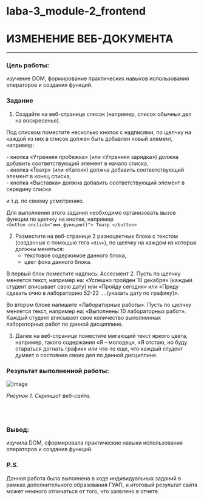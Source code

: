 # laba-3_module-2_frontend
# ИЗМЕНЕНИЕ ВЕБ-ДОКУМЕНТА
__________
### Цель работы:
изучение DOM, формирование практических навыков использования операторов и создания функций.
### Задание

1.	Создайте на веб-странице список (например, список обычных дел на воскресенье). 
<p>Под списком поместите несколько кнопок с надписями, по щелчку на каждой из них в список должен быть добавлен новый элемент, например:</p>
      -	кнопка «Утренняя пробежка» (или «Утренняя зарядка») должна добавить соответствующий элемент в начало списка,<br>
      -	кнопка «Театр» (или «Каток») должна добавить соответствующий элемент в конец списка,<br>
      -	кнопка «Выставка» должна добавить соответствующий элемент в середину списка
<p>и т.д. по своему усмотрению.</p>

Для выполнения этого задания необходимо организовать вызов функции по щелчку на кнопке, например<br>
   `<button onclick="имя_функции()"> Театр </button>`

2.	Разместите на веб-странице 2 разноцветных блока с текстом (созданных с помощью тега `<div>`), по щелчку на каждом из которых должны меняться:
      -	текстовое содержимое данного блока,<br>
      - цвет фона данного блока.
<p>В первый блок поместите надпись: Ассесмент 2. Пусть по щелчку меняется текст, например на:  «Успешно пройден 10 декабря» (каждый студент вписывает свою дату) или «Пройду сегодня» или «Приду сдавать очно в лабораторию 52-22  ….(указать дату по графику)».</p> 

Во втором блоке напишите «Лабораторные работы». Пусть по щелчку меняется текст, например на: «Выполнены 10 лабораторных работ». Каждый студент вписывает свое количество выполненных лабораторных работ по данной дисциплине.

3.	Далее на веб-странице поместите мигающий текст яркого цвета, например, такого содержания «Я – молодец», «Я отстаю, но буду стараться догнать график» или что-то еще, что каждый студент думает о состоянии своих дел по данной дисциплине.
###  Результат выполненной работы:
![image](https://github.com/meesgloot/laba-3_module-2_frontend/assets/118816204/324bad36-0a1a-4c8a-b110-998eedc0e720)

*<p>Рисунок 1. Скриншот веб-сайта.</p>*
<br><br>
### Вывод:
изучила DOM, сформировала практические навыки использования операторов и создания функций.

### *P.S.*
Данная работа была выполнена в ходе индивидуальных заданий в рамках дополнительного образования ГУАП, и итоговый результат сайта может немного отличаться от того, что заявлено в отчете.




